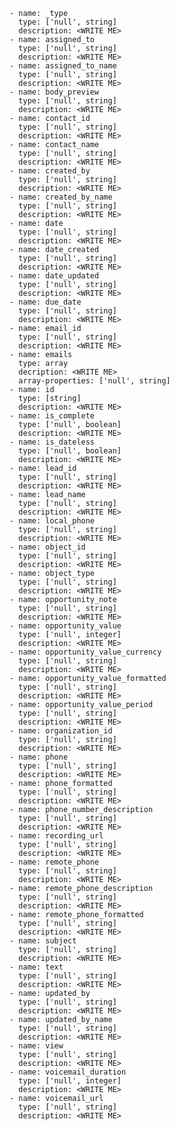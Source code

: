     - name: _type
      type: ['null', string]
      description: <WRITE ME>
    - name: assigned_to
      type: ['null', string]
      description: <WRITE ME>
    - name: assigned_to_name
      type: ['null', string]
      description: <WRITE ME>
    - name: body_preview
      type: ['null', string]
      description: <WRITE ME>
    - name: contact_id
      type: ['null', string]
      description: <WRITE ME>
    - name: contact_name
      type: ['null', string]
      description: <WRITE ME>
    - name: created_by
      type: ['null', string]
      description: <WRITE ME>
    - name: created_by_name
      type: ['null', string]
      description: <WRITE ME>
    - name: date
      type: ['null', string]
      description: <WRITE ME>
    - name: date_created
      type: ['null', string]
      description: <WRITE ME>
    - name: date_updated
      type: ['null', string]
      description: <WRITE ME>
    - name: due_date
      type: ['null', string]
      description: <WRITE ME>
    - name: email_id
      type: ['null', string]
      description: <WRITE ME>
    - name: emails
      type: array
      decription: <WRITE ME>
      array-properties: ['null', string]
    - name: id
      type: [string]
      description: <WRITE ME>
    - name: is_complete
      type: ['null', boolean]
      description: <WRITE ME>
    - name: is_dateless
      type: ['null', boolean]
      description: <WRITE ME>
    - name: lead_id
      type: ['null', string]
      description: <WRITE ME>
    - name: lead_name
      type: ['null', string]
      description: <WRITE ME>
    - name: local_phone
      type: ['null', string]
      description: <WRITE ME>
    - name: object_id
      type: ['null', string]
      description: <WRITE ME>
    - name: object_type
      type: ['null', string]
      description: <WRITE ME>
    - name: opportunity_note
      type: ['null', string]
      description: <WRITE ME>
    - name: opportunity_value
      type: ['null', integer]
      description: <WRITE ME>
    - name: opportunity_value_currency
      type: ['null', string]
      description: <WRITE ME>
    - name: opportunity_value_formatted
      type: ['null', string]
      description: <WRITE ME>
    - name: opportunity_value_period
      type: ['null', string]
      description: <WRITE ME>
    - name: organization_id
      type: ['null', string]
      description: <WRITE ME>
    - name: phone
      type: ['null', string]
      description: <WRITE ME>
    - name: phone_formatted
      type: ['null', string]
      description: <WRITE ME>
    - name: phone_number_description
      type: ['null', string]
      description: <WRITE ME>
    - name: recording_url
      type: ['null', string]
      description: <WRITE ME>
    - name: remote_phone
      type: ['null', string]
      description: <WRITE ME>
    - name: remote_phone_description
      type: ['null', string]
      description: <WRITE ME>
    - name: remote_phone_formatted
      type: ['null', string]
      description: <WRITE ME>
    - name: subject
      type: ['null', string]
      description: <WRITE ME>
    - name: text
      type: ['null', string]
      description: <WRITE ME>
    - name: updated_by
      type: ['null', string]
      description: <WRITE ME>
    - name: updated_by_name
      type: ['null', string]
      description: <WRITE ME>
    - name: view
      type: ['null', string]
      description: <WRITE ME>
    - name: voicemail_duration
      type: ['null', integer]
      description: <WRITE ME>
    - name: voicemail_url
      type: ['null', string]
      description: <WRITE ME>
    